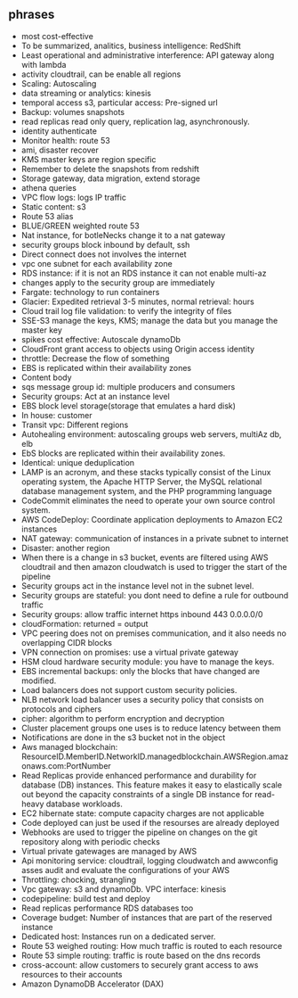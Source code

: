 ## phrases

+ most cost-effective
+ To be summarized, analitics, business intelligence: RedShift
+ Least operational and administrative interference: API gateway along with lambda
+ activity cloudtrail, can be enable all regions
+ Scaling: Autoscaling
+ data streaming or analytics: kinesis
+ temporal access s3, particular access: Pre-signed url
+ Backup: volumes snapshots
+ read replicas read only query, replication lag, asynchronously.
+ identity authenticate
+ Monitor health: route 53
+ ami, disaster recover
+ KMS master keys are region specific 
+ Remember to delete the snapshots from redshift
+ Storage gateway, data migration, extend storage
+ athena queries
+ VPC flow logs: logs IP traffic
+ Static content: s3
+ Route 53 alias
+ BLUE/GREEN weighted route 53
+ Nat instance, for botleNecks change it to a  nat gateway
+ security groups block inbound by default, ssh
+ Direct connect does not involves the internet
+ vpc one subnet for each availability zone
+ RDS instance: if it is not an RDS instance it can not enable multi-az
+ changes apply to the security group are immediately
+ Fargate: technology to run containers
+ Glacier: Expedited retrieval 3-5 minutes, normal retrieval: hours
+ Cloud trail log file validation: to verify the integrity of files
+ SSE-S3 manage the keys, KMS; manage the data but you manage the master key
+ spikes cost effective:  Autoscale dynamoDb
+ CloudFront grant access to objects using Origin access identity
+ throttle: Decrease the flow of something
+ EBS is replicated  within their availability zones
+ Content body
+ sqs message group id: multiple producers and consumers
+ Security groups: Act at an instance level
+ EBS block level storage(storage that emulates a hard disk)
+ In house: customer
+ Transit vpc: Different regions
+ Autohealing environment: autoscaling groups web servers, multiAz db, elb
+ EbS blocks are replicated within their availability zones.
+ Identical: unique deduplication
+ LAMP is an acronym, and these stacks typically consist of the Linux operating system, the Apache HTTP Server, the MySQL relational database management system, and the PHP programming language
+ CodeCommit eliminates the need to operate your own source control system.
+ AWS CodeDeploy: Coordinate application deployments to Amazon EC2 instances
+ NAT gateway:  communication of instances in a private subnet to internet
+ Disaster: another region
+ When there is a change in s3 bucket, events are filtered using AWS cloudtrail  and then amazon cloudwatch is used to trigger the start of the pipeline
+ Security groups act in the instance level not in the subnet level.
+ Security groups are stateful: you dont need to define a rule for outbound traffic
+ Security groups: allow traffic internet https inbound 443 0.0.0.0/0 
+ cloudFormation: returned = output
+ VPC peering does not on premises communication, and it also needs no overlapping CIDR blocks
+ VPN connection on promises:  use a virtual private gateway
+ HSM cloud hardware security module: you have to manage the keys.
+ EBS incremental backups: only the blocks that have changed are modified.
+ Load balancers does not support custom security policies.
+ NLB network load balancer uses a security policy that consists on protocols and ciphers
+ cipher: algorithm to perform encryption and decryption
+ Cluster placement groups one uses is to reduce latency  between them
+ Notifications are done in the s3 bucket not in the object
+ Aws managed blockchain: ResourceID.MemberID.NetworkID.managedblockchain.AWSRegion.amazonaws.com:PortNumber
+ Read Replicas provide enhanced performance and durability for database (DB) instances. This feature makes it easy to elastically scale out beyond the capacity constraints of a single DB instance for read-heavy database workloads. 
+ EC2 hibernate state: compute capacity charges are not applicable
+ Code deployed can just be used if the resourses are already deployed
+ Webhooks are used to trigger the pipeline on changes on the git repository along with periodic checks
+ Virtual private gatewages are managed by AWS
+ Api monitoring service:  cloudtrail, logging cloudwatch and awwconfig asses audit and evaluate the configurations of your AWS
+ Throttling: chocking, strangling
+ Vpc gateway: s3 and dynamoDb. VPC interface: kinesis
+ codepipeline: build test and deploy
+ Read replicas performance RDS databases too
+ Coverage budget: Number of instances that are part of the reserved instance
+ Dedicated host: Instances run on a dedicated server.
+ Route 53 weighed routing: How much traffic is routed to each resource 
+ Route 53 simple routing: traffic is route based on the dns records
+ cross-account: allow customers to securely grant access to aws resources to their accounts 
+ Amazon DynamoDB Accelerator (DAX)

 